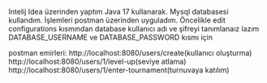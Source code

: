 Intelij Idea üzerinden yaptım Java 17 kullanarak.
Mysql databasesi kullandım.
İşlemleri postman üzerinden uyguladım.
Öncelikle edit configurations kısmından database kullanıcı adı ve şifreyi tanımlanaız lazım
DATABASE_USERNAME ve DATABASE_PASSWORD kısmı için

postman emirleri:
http://localhost:8080/users/create(kullanıcı oluşturma)
http://localhost:8080/users/1/level-up(seviye atlama)
http://localhost:8080/users/1/enter-tournament(turnuvaya katılım)


